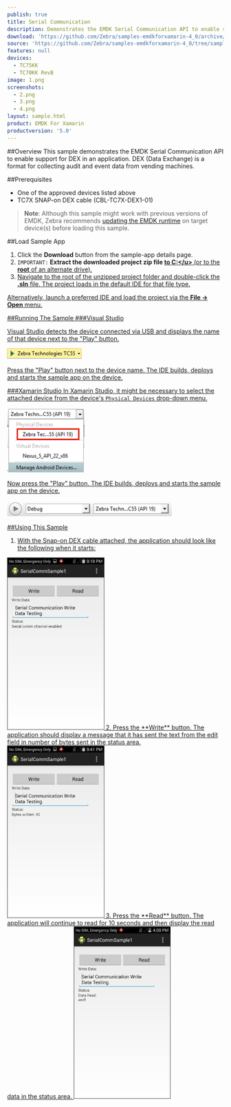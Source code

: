 ```yaml
---
publish: true
title: Serial Communication
description: Demonstrates the EMDK Serial Communication API to enable support for DEX in an application. DEX (Data Exchange) is a format for collecting audit and event data from vending machines.
download: 'https://github.com/Zebra/samples-emdkforxamarin-4_0/archive/samples-emdkforxamarin-5_0.zip'
source: 'https://github.com/Zebra/samples-emdkforxamarin-4_0/tree/samples-emdkforxamarin-5_0'
features: null
devices:
  - TC75KK
  - TC70KK RevB
image: 1.png
screenshots:
  - 2.png
  - 3.png
  - 4.png
layout: sample.html
product: EMDK For Xamarin
productversion: '5.0'
---
```



##Overview
This sample demonstrates the EMDK Serial Communication API to enable support for DEX in an application. DEX (Data Exchange) is a format for collecting audit and event data from vending machines.

##Prerequisites

* One of the approved devices listed above
* TC7X SNAP-on DEX cable (CBL-TC7X-DEX1-01)

>**Note**: Although this sample might work with previous versions of EMDK, Zebra recommends [updating the EMDK runtime](../../guide/setupDevice/) on target device(s) before loading this sample.

##Load Sample App

1. Click the **Download** button from the sample-app details page. 
2. `IMPORTANT:` **Extract the downloaded project zip file <u>to C:\</u>** (or to the **root** of an alternate drive).
3. Navigate to the root of the unzipped project folder and double-click the **.sln** file. The project loads in the default IDE for that file type.

Alternatively, launch a preferred IDE and load the project via the **File -> Open** menu.  

##Running The Sample
###Visual Studio

Visual Studio detects the device connected via USB and displays the name of that device next to the "Play" button.

![img](../../images/samples/vsPlayButton.png)

Press the "Play" button next to the device name. The IDE builds, deploys and starts the sample app on the device.

###Xamarin Studio
In Xamarin Studio, it might be necessary to select the attached device from the device's `Physical Devices` drop-down menu.

![img](../../images/samples/xs-select-device.png)

Now press the "Play" button. The IDE builds, deploys and starts the sample app on the device.

![img](../../images/samples/xsPlayButton.png)

##Using This Sample
1. With the Snap-on DEX cable attached, the application should look like the following when it starts:  
  <img alt="image" style="height:400px" src="3.png"/>
2. Press the **Write** button. The application should display a message that it has sent the text from the edit field in number of bytes sent in the status area.
  <img alt="image" style="height:400px" src="2.png"/>
3.  Press the **Read** button.  The application will continue to read for 10 seconds and then display the read data in the status area.
  <img alt="image" style="height:400px" src="4.png"/>
  




















